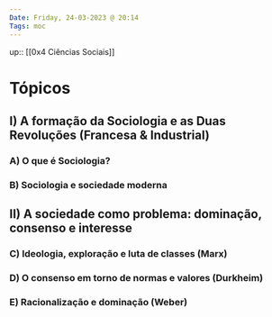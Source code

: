 ```yaml
---
Date: Friday, 24-03-2023 @ 20:14
Tags: moc
---
```

up:: [[0x4 Ciências Sociais]]

# Tópicos
## I) A formação da Sociologia e as Duas Revoluções (Francesa & Industrial)
### A) O que é Sociologia?


### B) Sociologia e sociedade moderna


## II) A sociedade como problema: dominação, consenso e interesse
### C) Ideologia, exploração e luta de classes (Marx)

### D) O consenso em torno de normas e valores (Durkheim)

### E) Racionalização e dominação (Weber)
